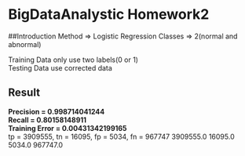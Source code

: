 # BigDataAnalystic Homework2

##Introduction
Method => Logistic Regression
Classes => 2(normal and abnormal)

Training Data only use two labels(0 or 1)<br>
Testing Data use corrected data

## Result
**Precision = 0.998714041244**<br>
**Recall = 0.80158148911**<br>
**Training Error = 0.00431342199165**<br>
tp = 3909555, tn = 16095, fp = 5034, fn = 967747
3909555.0 16095.0 5034.0 967747.0  

